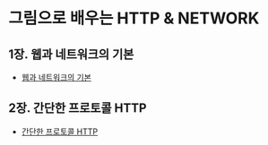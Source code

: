 # 그림으로 배우는 HTTP & NETWORK

## 1장. 웹과 네트워크의 기본

- [웹과 네트워크의 기본](./ch01_웹과_네트워크의_기본/README.md)

## 2장. 간단한 프로토콜 HTTP

- [간단한 프로토콜 HTTP](ch02_간단한_프로토콜_HTTP/README.md)
